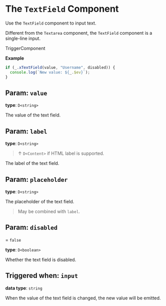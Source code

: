 <script setup>
import Kind from "./helpers/Kind.vue";
import Optional from "./helpers/Optional.vue";
</script>

# The `TextField` Component

Use the `TextField` component to input text.

Different from the `Textarea` component, the `TextField` component is a single-line input.

<Kind>TriggerComponent</Kind>

**Example**

```ts
if (_.xTextField(value, "Username", disabled)) {
  console.log(`New value: ${_.$ev}`);
}
```

## Param: `value`

**type**: `D<string>`

The value of the text field.

## Param: `label`

<Optional/>

**type**: `D<string>`

> ↑ `D<Content>` if HTML label is supported.

The label of the text field.

## Param: `placeholder`

<Optional/>

**type**: `D<string>`

The placeholder of the text field.

> May be combined with `label`.

## Param: `disabled`

<Optional/> = `false`

**type**: `D<boolean>`

Whether the text field is disabled.

## Triggered when: `input`

**data type**: `string`

When the value of the text field is changed, the new value will be emitted.
